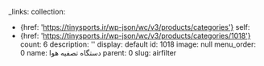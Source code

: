 _links:
  collection:
  - {href: 'https://tinysports.ir/wp-json/wc/v3/products/categories'}
  self:
  - {href: 'https://tinysports.ir/wp-json/wc/v3/products/categories/1018'}
count: 6
description: ''
display: default
id: 1018
image: null
menu_order: 0
name: دستگاه تصفیه هوا
parent: 0
slug: airfilter
